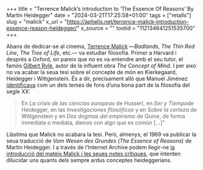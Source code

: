 +++
title = "Terrence Malick’s introduction to ‘The Essence Of Reasons’ By Martin Heidegger"
date = "2024-03-21T17:25:58+01:00"
tags = ["retalls"]
slug = "malick"
x_url = "https://aphelis.net/terrence-malick-introduction-essence-reason-heidegger/"
x_source = ""
tootid = "112134641251535700"
+++

Abans de dedicar-se al cinema, [Terrence Malick](https://en.wikipedia.org/wiki/Terrence_Malick) —*Badlands*, *The Thin Red Line*, *The Tree of Life*, etc.— va estudiar filosofia. Primer a Harvard i després a Oxford, on pareix que no es va entendre amb el seu tutor, el famós [Gilbert Ryle](https://en.wikipedia.org/wiki/Gilbert_Ryle), autor de la influent obra *The Concept of Mind*. I per això no va acabar la seua tesi sobre el concepte de món en Kierkegaard, Heidegger i Wittgenstein. És a dir, precisament allò que Manuel Jiménez [identificava](/2018/02/16/treuren-lentrellat.html) com un dels temes de fons d’una bona part de la filosofia del segle XX:

> En *La crisis de las ciencias europeas* de Husserl, en *Ser y Tiempo*de Heidegger, en las *Investigaciones filosóficas* y en *Sobre la certeza* de Wittgenstein y en *Dos dogmas del empirismo* de Quine, de forma inmediata o mediata, damos con algo que es común […]”

Llàstima que Malick no acabara la tesi. Però, almenys, el 1969 va publicar la seua traducció de *Vom Wesen des Grundes* (*The Essence of Reasons*) de Martin Heidegger. I a través de l’Internet Archive podem llegir-ne [la introducció del mateix Malick i les seues notes crítiques](https://archive.org/details/MALICK1969IntroductionCriticalNotesEssenceOfReasons), que intenten dilucidar uns quants dels sempre ardus conceptes heideggerians.

